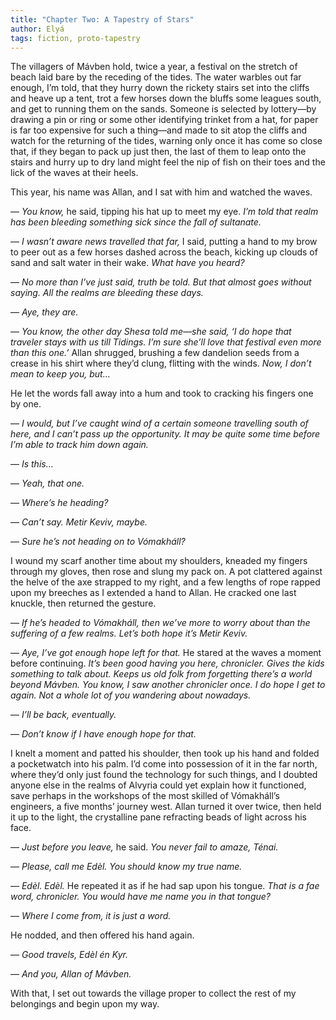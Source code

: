 ```yaml
---
title: "Chapter Two: A Tapestry of Stars"
author: Elyá
tags: fiction, proto-tapestry
---
```


The villagers of Mávben hold, twice a year, a festival on the stretch of beach laid bare by the receding of the tides. The water warbles out far enough, I’m told, that they hurry down the rickety stairs set into the cliffs and heave up a tent, trot a few horses down the bluffs some leagues south, and get to running them on the sands. Someone is selected by lottery—by drawing a pin or ring or some other identifying trinket from a hat, for paper is far too expensive for such a thing—and made to sit atop the cliffs and watch for the returning of the tides, warning only once it has come so close that, if they began to pack up just then, the last of them to leap onto the stairs and hurry up to dry land might feel the nip of fish on their toes and the lick of the waves at their heels.

This year, his name was Allan, and I sat with him and watched the waves.

— *You know,* he said, tipping his hat up to meet my eye. *I’m told that realm has been bleeding something sick since the fall of sultanate.*

— *I wasn’t aware news travelled that far,* I said, putting a hand to my brow to peer out as a few horses dashed across the beach, kicking up clouds of sand and salt water in their wake. *What have you heard?*

— *No more than I’ve just said, truth be told. But that almost goes without saying. All the realms are bleeding these days.*

— *Aye, they are.*

— *You know, the other day Shesa told me—she said, ‘I do hope that traveler stays with us till Tidings. I’m sure she’ll love that festival even more than this one.’* Allan shrugged, brushing a few dandelion seeds from a crease in his shirt where they’d clung, flitting with the winds. *Now, I don’t mean to keep you, but…*

He let the words fall away into a hum and took to cracking his fingers one by one.

— *I would, but I’ve caught wind of a certain someone travelling south of here, and I can’t pass up the opportunity. It may be quite some time before I’m able to track him down again.*

— *Is this…*

— *Yeah, that one.*

— *Where’s he heading?*

— *Can’t say. Metir Keviv, maybe.*

— *Sure he’s not heading on to Vómakháll?*

I wound my scarf another time about my shoulders, kneaded my fingers through my gloves, then rose and slung my pack on. A pot clattered against the helve of the axe strapped to my right, and a few lengths of rope rapped upon my breeches as I extended a hand to Allan. He cracked one last knuckle, then returned the gesture.

— *If he’s headed to Vómakháll, then we’ve more to worry about than the suffering of a few realms. Let’s both hope it’s Metir Keviv.*

— *Aye, I’ve got enough hope left for that.* He stared at the waves a moment before continuing. *It’s been good having you here, chronicler. Gives the kids something to talk about. Keeps us old folk from forgetting there’s a world beyond Mávben. You know, I saw another chronicler once. I do hope I get to again. Not a whole lot of you wandering about nowadays.*

— *I’ll be back, eventually.*

— *Don’t know if I have enough hope for that.*

I knelt a moment and patted his shoulder, then took up his hand and folded a pocketwatch into his palm. I’d come into possession of it in the far north, where they’d only just found the technology for such things, and I doubted anyone else in the realms of Alvyria could yet explain how it functioned, save perhaps in the workshops of the most skilled of Vómakháll’s engineers, a five months’ journey west. Allan turned it over twice, then held it up to the light, the crystalline pane refracting beads of light across his face.

— *Just before you leave,* he said. *You never fail to amaze, Ténai.*

— *Please, call me Edèl. You should know my true name.*

— *Edèl. Edèl.* He repeated it as if he had sap upon his tongue. *That is a fae word, chronicler. You would have me name you in that tongue?*

— *Where I come from, it is just a word.*

He nodded, and then offered his hand again.

— *Good travels, Edèl én Kyr.*

— *And you, Allan of Mávben.*

With that, I set out towards the village proper to collect the rest of my belongings and begin upon my way.
